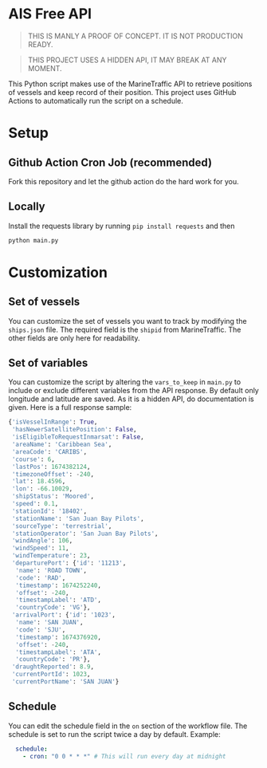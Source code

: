# AIS Free API

> THIS IS MANLY A PROOF OF CONCEPT. IT IS NOT PRODUCTION READY.

> THIS PROJECT USES A HIDDEN API, IT MAY BREAK AT ANY MOMENT.

This Python script makes use of the MarineTraffic API to retrieve positions of vessels and keep record of their position.
This project uses GitHub Actions to automatically run the script on a schedule.

# Setup
 
## Github Action Cron Job (recommended)

Fork this repository and let the github action do the hard work for you.

## Locally
Install the requests library by running `pip install requests` and then

```python
python main.py
```

# Customization

## Set of vessels

You can customize the set of vessels you want to track by modifying the `ships.json` file. The required field
is the `shipid` from MarineTraffic. The other fields are only here for readability.

## Set of variables

You can customize the script by altering the `vars_to_keep` in `main.py` to include or exclude different variables from the API response. By default
only longitude and latitude are saved.
As it is a hidden API, do documentation is given. Here is a full response sample:

```python
{'isVesselInRange': True,
 'hasNewerSatellitePosition': False,
 'isEligibleToRequestInmarsat': False,
 'areaName': 'Caribbean Sea',
 'areaCode': 'CARIBS',
 'course': 6,
 'lastPos': 1674382124,
 'timezoneOffset': -240,
 'lat': 18.4596,
 'lon': -66.10029,
 'shipStatus': 'Moored',
 'speed': 0.1,
 'stationId': '18402',
 'stationName': 'San Juan Bay Pilots',
 'sourceType': 'terrestrial',
 'stationOperator': 'San Juan Bay Pilots',
 'windAngle': 106,
 'windSpeed': 11,
 'windTemperature': 23,
 'departurePort': {'id': '11213',
  'name': 'ROAD TOWN',
  'code': 'RAD',
  'timestamp': 1674252240,
  'offset': -240,
  'timestampLabel': 'ATD',
  'countryCode': 'VG'},
 'arrivalPort': {'id': '1023',
  'name': 'SAN JUAN',
  'code': 'SJU',
  'timestamp': 1674376920,
  'offset': -240,
  'timestampLabel': 'ATA',
  'countryCode': 'PR'},
 'draughtReported': 8.9,
 'currentPortId': 1023,
 'currentPortName': 'SAN JUAN'}
```

## Schedule
You can edit the schedule field in the `on` section of the workflow file. The schedule is set to run the script twice a day by default.
Example:
```yml
  schedule:
    - cron: "0 0 * * *" # This will run every day at midnight
```
